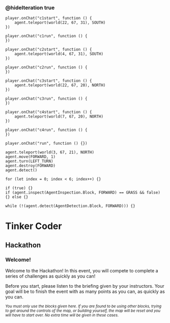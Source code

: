 
### @hideIteration true 

<!-- block combinations that will show up by default in their workspace -->
```template
player.onChat("c1start", function () {
    agent.teleport(world(22, 67, 31), SOUTH)
})

player.onChat("c1run", function () {
})

player.onChat("c2start", function () {
    agent.teleport(world(4, 67, 31), SOUTH)
})

player.onChat("c2run", function () {
})

player.onChat("c3start", function () {
    agent.teleport(world(22, 67, 20), NORTH)
})

player.onChat("c3run", function () {
})

player.onChat("c4start", function () {
    agent.teleport(world(7, 67, 20), NORTH)
})

player.onChat("c4run", function () {
})
```

<!-- blocks you want available to players, based on js code -->
```blocks
player.onChat("run", function () {})

agent.teleport(world(3, 67, 21), NORTH)
agent.move(FORWARD, 1)
agent.turn(LEFT_TURN)
agent.destroy(FORWARD)
agent.detect()

for (let index = 0; index < 6; index++) {}

if (true) {}
if (agent.inspect(AgentInspection.Block, FORWARD) == GRASS && false) {} else {}

while (!(agent.detect(AgentDetection.Block, FORWARD))) {}

```

# Tinker Coder
## Hackathon
### Welcome!

Welcome to the Hackathon! In this event, you will compete to complete a series of challenges as quickly as you can!

Before you start, please listen to the briefing given by your instructors. Your goal will be to finish the event with as many points as you can, as quickly as you can.

<sub>*You must only use the blocks given here. If you are found to be using other blocks, trying to get around the controls of the map, or building yourself, the map will be reset and you will have to start over. No extra time will be given in these cases.*</sub>
